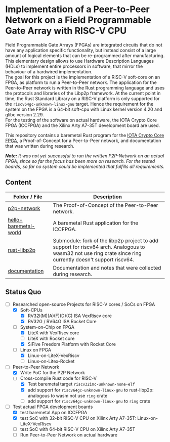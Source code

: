 # Implementation of a Peer-to-Peer Network on a Field Programmable Gate Array with RISC-V CPU

Field Programmable Gate Arrays (FPGAs) are integrated circuits that do not have any application specific functionality, but instead consist of a large amount of logical elements that can be re-programmed after manufacturing. This elementary design allows to use Hardware Description Languages (HDLs) to implement entire processors in software, that mirror the behaviour of a hardwired implementation.  
The goal for this project is the implementation of a RISC-V soft-core on an FPGA, as platform to run a Peer-to-Peer network.
The application for the Peer-to-Peer network is written in the Rust programming language and uses the protocols and libraries of the Libp2p framework. At the current point in time, the Rust Standard Library on a RISC-V platform is only supported for the `riscv64gc-unknown-linux-gnu` target. Hence the requirement for the system on the FPGA is a 64-bit soft-cpu with Linux kernel version 4.20 and glibc version 2.29.  
For the testing of the software on actual hardware, the IOTA Crypto Core FPGA (ICCFPGA) and the Xilinx Arty A7-35T development board are used.

This repository contains a baremetal Rust program for the [IOTA Crypto Core FPGA](https://medium.com/@punpck/iota-crypto-core-fpga-final-report-77cc6a4aec9a), a Proof-of-Concept for a Peer-to-Peer network, and documentation that was written during research.

***Note:** It was not yet successful to run the written P2P-Network on an actual FPGA, since so far the focus has been more on research. For the tested boards, so far no system could be implemented that fulfills all requirements.*

## Content

Folder / File | Description
-|-
[p2p-network](./p2p-network) | The Proof-of-Concept of the Peer-to-Peer network.
[hello-baremetal-world](./hello-baremetal-world) | A baremetal Rust application for the ICCFPGA.
[rust-libp2p](https://github.com/elenaf9/rust-libp2p/tree/cross-compile/riscv64-linux) | Submodule: fork of the libp2p project to add support for riscv64 arch. Analogous to wasm32 not use ring crate since ring currently doesn't support riscv64.
[documentation](./documentation) | Documentation and notes that were collected during research.

## Status Quo

- [ ] Researched open-source Projects for RISC-V cores / SoCs on FPGA
  - [X] Soft-CPUs
    - [X] RV32I(M)(A)(F)(D)(C) ISA VexRiscv core
    - [X] RV32G / RV64G ISA Rocket Core
  - [ ] System-on-Chip on FPGA
    - [X] LiteX with VexRiscv core
    - [ ] LiteX with Rocket core
    - [X] SiFive Freedom Platform with Rocket Core
  - [ ] Linux on FPGA
    - [X] Linux-on-LiteX-VexRiscv
    - [ ] Linux-on-Litex-Rocket
- [ ] Peer-to-Peer Network
  - [X] Write PoC for the P2P Network
  - [ ] Cross-compile Rust code for RISC-V
    - [X] Test baremetal target `riscv32imc-unknown-none-elf`
    - [X] add support for `riscv64gc-unknown-linux-gnu` to rust-libp2p: analogous to wasm not use `ring` crate
    - [ ] add support for `riscv64gc-unknown-linux-gnu` to `ring` crate
- [ ] Test actual FPGA development boards
  - [X] test baremetal App on ICCFPGA
  - [X] test SoC with 32-bit RISC-V CPU on Xilinx Arty A7-35T: Linux-on-LiteX-VexRiscv
  - [ ] test SoC with 64-bit RISC-V CPU on Xilinx Arty A7-35T
  - [ ] Run Peer-to-Peer Network on actual hardware
